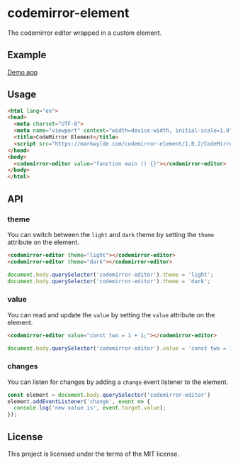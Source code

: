 # codemirror-element

The codemirror editor wrapped in a custom element.

## Example

[Demo app](https://markwylde.com/codemirror-element/1.0.2/)

## Usage

```html
<html lang="en">
<head>
  <meta charset="UTF-8">
  <meta name="viewport" content="width=device-width, initial-scale=1.0">
  <title>CodeMirror Element</title>
  <script src="https://markwylde.com/codemirror-element/1.0.2/CodeMirrorEditor.js"></script>
</head>
<body>
  <codemirror-editor value="function main () {}"></codemirror-editor>
</body>
</html>
```

## API

### theme
You can switch between the `light` and `dark` theme by setting the `theme` attribute on the element.

```html
<codemirror-editor theme="light"></codemirror-editor>
<codemirror-editor theme="dark"></codemirror-editor>
```

```js
document.body.querySelector('codemirror-editor').theme = 'light';
document.body.querySelector('codemirror-editor').theme = 'dark';
```

### value
You can read and update the `value` by setting the `value` attribute on the element.

```html
<codemirror-editor value="const two = 1 + 1;"></codemirror-editor>
```

```js
document.body.querySelector('codemirror-editor').value = 'const two = 1 + 1;';
```

### changes
You can listen for changes by adding a `change` event listener to the element.

```js
const element = document.body.querySelector('codemirror-editor')
element.addEventListener('change', event => {
  console.log('new value is', event.target.value);
});
```

## License
This project is licensed under the terms of the MIT license.
